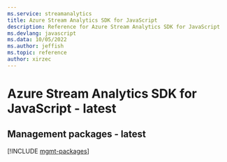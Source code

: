 ```yaml
---
ms.service: streamanalytics
title: Azure Stream Analytics SDK for JavaScript
description: Reference for Azure Stream Analytics SDK for JavaScript
ms.devlang: javascript
ms.data: 10/05/2022
ms.author: jeffish
ms.topic: reference
author: xirzec
---
```

# Azure Stream Analytics SDK for JavaScript - latest

## Management packages - latest
[!INCLUDE [mgmt-packages](stream-analytics-mgmt-index.md)]